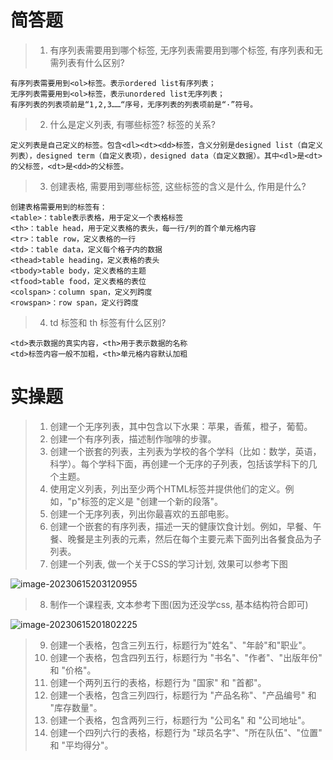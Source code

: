 # 简答题

> 1. 有序列表需要用到哪个标签, 无序列表需要用到哪个标签, 有序列表和无需列表有什么区别?

```
有序列表需要用到<ol>标签。表示ordered list有序列表；
无序列表需要用到<ol>标签，表示unordered list无序列表；
有序列表的列表项前是“1,2,3……“序号，无序列表的列表项前是“·”符号。
```

> 2. 什么是定义列表, 有哪些标签? 标签的关系?

```
定义列表是自己定义的标签。包含<dl><dt><dd>标签，含义分别是designed list（自定义列表），designed term（自定义表项），designed data（自定义数据）。其中<dl>是<dt>的父标签，<dt>是<dd>的父标签。
```

> 3. 创建表格, 需要用到哪些标签, 这些标签的含义是什么, 作用是什么?

```
创建表格需要用到的标签有：
<table>：table表示表格，用于定义一个表格标签
<th>：table head，用于定义表格的表头，每一行/列的首个单元格内容
<tr>：table row，定义表格的一行
<td>：table data，定义每个格子内的数据
<thead>table heading，定义表格的表头
<tbody>table body，定义表格的主题
<tfood>table food，定义表格的表位
<colspan>：column span，定义列跨度
<rowspan>：row span，定义行跨度
```





> 4. td 标签和 th 标签有什么区别?

```
<td>表示数据的真实内容，<th>用于表示数据的名称
<td>标签内容一般不加粗，<th>单元格内容默认加粗
```





# 实操题

> 1. 创建一个无序列表，其中包含以下水果：苹果，香蕉，橙子，葡萄。
> 2. 创建一个有序列表，描述制作咖啡的步骤。
> 3. 创建一个嵌套的列表，主列表为学校的各个学科（比如：数学，英语，科学）。每个学科下面，再创建一个无序的子列表，包括该学科下的几个主题。
> 4. 使用定义列表，列出至少两个HTML标签并提供他们的定义。例如，"p"标签的定义是 "创建一个新的段落"。
> 5. 创建一个无序列表，列出你最喜欢的五部电影。
> 6. 创建一个嵌套的有序列表，描述一天的健康饮食计划。例如，早餐、午餐、晚餐是主列表的元素，然后在每个主要元素下面列出各餐食品为子列表。
> 7. 创建一个列表, 做一个关于CSS的学习计划, 效果可以参考下图

![image-20230615203120955](https://markdown-1253389072.cos.ap-nanjing.myqcloud.com/202306152031988.png)



> 8. 制作一个课程表, 文本参考下图(因为还没学css, 基本结构符合即可)

![image-20230615201802225](https://markdown-1253389072.cos.ap-nanjing.myqcloud.com/202306152018303.png)

> 9. 创建一个表格，包含三列五行，标题行为"姓名"、"年龄"和"职业"。
> 10. 创建一个表格，包含四列五行，标题行为 "书名"、"作者"、"出版年份" 和 "价格"。
> 11. 创建一个两列五行的表格，标题行为 "国家" 和 "首都"。
> 12. 创建一个表格，包含三列四行，标题行为 "产品名称"、"产品编号" 和 "库存数量"。
> 13. 创建一个表格，包含两列三行，标题行为 "公司名" 和 "公司地址"。
> 14. 创建一个四列六行的表格，标题行为 "球员名字"、"所在队伍"、"位置" 和 "平均得分"。
